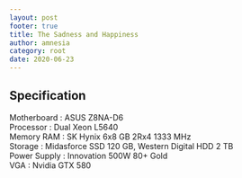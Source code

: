 ```yaml
---
layout: post
footer: true
title: The Sadness and Happiness
author: amnesia
category: root
date: 2020-06-23
---
```


## Specification

Motherboard : ASUS Z8NA-D6<br>
Processor : Dual Xeon L5640<br>
Memory RAM : SK Hynix 6x8 GB 2Rx4 1333 MHz<br>
Storage : Midasforce SSD 120 GB, Western Digital HDD 2 TB <br>
Power Supply : Innovation 500W 80+ Gold<br>
VGA : Nvidia GTX 580<br>
<br>
